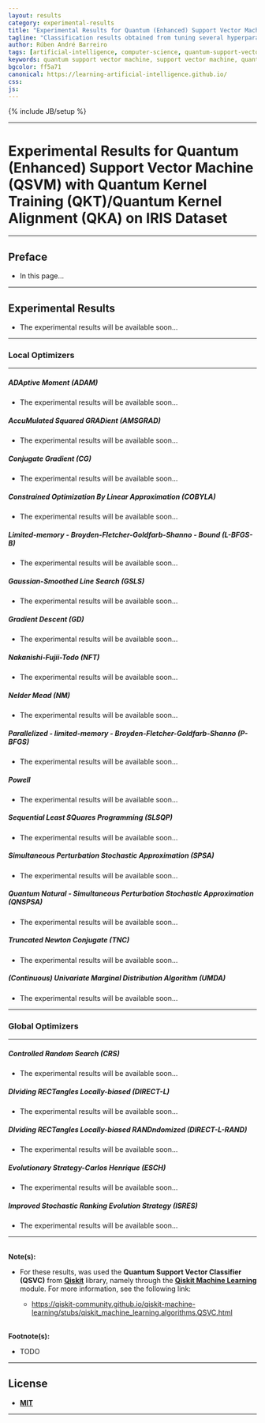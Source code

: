 ```yaml
---
layout: results
category: experimental-results
title: "Experimental Results for Quantum (Enhanced) Support Vector Machine (QSVM) with Quantum Kernel Training (QKT) on IRIS Dataset"
tagline: "Classification results obtained from tuning several hyperparameters of Quantum (Enhanced) Support Vector Machine (QSVM) with Quantum Kernel Training (QKT) on IRIS Dataset..."
author: Rúben André Barreiro
tags: [artificial-intelligence, computer-science, quantum-support-vector-machine, support-vector-machine, quantum-kernel-training, kernel-training,  quantum-kernel-alignment, kernel-alignment, quantum-machine-learning, machine-learning, supervised-learning, training, classification, iris-dataset, intermediate]
keywords: quantum support vector machine, support vector machine, quantum kernel training, kernel training,  quantum kernel alignment, kernel alignment, quantum machine learning, machine learning, training, supervised learning, training, classification, iris dataset, beginner, artificial intelligence, ai
bgcolor: ff5a71
canonical: https://learning-artificial-intelligence.github.io/
css:
js:
---
```

<script type="text/javascript" language="javascript" src="https://github.com/learning-artificial-intelligence/learning-artificial-intelligence.github.io/blob/main/_posts/experimental-results/tablefilter/tablefilter.js"></script>
<script>
  var filtersConfig = {
        base_path: "tablefilter/",
        col_1: "none",
        col_2: "select",
        col_3: "select",
        col_4: "select",
        col_5: "select",
        col_6: "select",
        alternate_rows: true,
        rows_counter: true,
        btn_reset: true,
        loader: true,
        status_bar: true,
        no_results_message: true,
        extensions:[{
            name: "sort"
        }]
    };
    
  var tableFilter = 
      new TableFilter("quantum-svm-iris-dataset-exp-results",
                      filtersConfig);

  tableFilter.init();
</script>
<script>
  function sortTable(n) {
    var table, rows, switching, i, x, y, shouldSwitch, dir, switchcount = 0;
    table = document.getElementById("quantum-svm-iris-dataset-exp-results");
    switching = true;
    // Set the sorting direction to ascending:
    dir = "asc";
    /* Make a loop that will continue until
    no switching has been done: */
    while (switching) {
      // Start by saying: no switching is done:
      switching = false;
      rows = table.rows;
      /* Loop through all table rows (except the
      first, which contains table headers): */
      for (i = 1; i < (rows.length - 1); i++) {
        // Start by saying there should be no switching:
        shouldSwitch = false;
        /* Get the two elements you want to compare,
        one from current row and one from the next: */
        x = rows[i].getElementsByTagName("TD")[n];
        y = rows[i + 1].getElementsByTagName("TD")[n];
        /* Check if the two rows should switch place,
        based on the direction, asc or desc: */
        if (dir == "asc") {
          if (x.innerHTML.toLowerCase() > y.innerHTML.toLowerCase()) {
            // If so, mark as a switch and break the loop:
            shouldSwitch = true;
            break;
          }
        } else if (dir == "desc") {
          if (x.innerHTML.toLowerCase() < y.innerHTML.toLowerCase()) {
            // If so, mark as a switch and break the loop:
            shouldSwitch = true;
            break;
          }
        }
      }
      if (shouldSwitch) {
        /* If a switch has been marked, make the switch
        and mark that a switch has been done: */
        rows[i].parentNode.insertBefore(rows[i + 1], rows[i]);
        switching = true;
        // Each time a switch is done, increase this count by 1:
        switchcount ++;
      } else {
        /* If no switching has been done AND the direction is "asc",
        set the direction to "desc" and run the while loop again. */
        if (switchcount == 0 && dir == "asc") {
          dir = "desc";
          switching = true;
        }
      }
    }
  }
</script>

{% include JB/setup %}

<hr>

<h1> Experimental Results for Quantum (Enhanced) Support Vector Machine (QSVM) with Quantum Kernel Training (QKT)/Quantum Kernel Alignment (QKA) on IRIS Dataset </h1>

<hr>

<h2> Preface </h2>

<ul>
  <li> In this page... </li>
</ul>

<hr>

<h2> Experimental Results </h2>

<ul>
  <li> The experimental results will be available soon... </li>
</ul>


<hr>


<h3> Local Optimizers </h3>


<hr>


<h5> ADAptive Moment (ADAM) </h5>

<ul>
  <li> The experimental results will be available soon... </li>
</ul>


<h5> AccuMulated Squared GRADient (AMSGRAD) </h5>

<ul>
  <li> The experimental results will be available soon... </li>
</ul>


<h5> Conjugate Gradient (CG) </h5>

<ul>
  <li> The experimental results will be available soon... </li>
</ul>


<h5> Constrained Optimization By Linear Approximation (COBYLA) </h5>

<ul>
  <li> The experimental results will be available soon... </li>
</ul>


<h5> Limited-memory - Broyden-Fletcher-Goldfarb-Shanno - Bound (L-BFGS-B) </h5>

<ul>
  <li> The experimental results will be available soon... </li>
</ul>


<h5> Gaussian-Smoothed Line Search (GSLS) </h5>

<ul>
  <li> The experimental results will be available soon... </li>
</ul>


<h5> Gradient Descent (GD) </h5>

<ul>
  <li> The experimental results will be available soon... </li>
</ul>


<h5> Nakanishi-Fujii-Todo (NFT) </h5>

<ul>
  <li> The experimental results will be available soon... </li>
</ul>


<h5> Nelder Mead (NM) </h5>

<ul>
  <li> The experimental results will be available soon... </li>
</ul>


<h5> Parallelized - limited-memory - Broyden-Fletcher-Goldfarb-Shanno (P-BFGS) </h5>

<ul>
  <li> The experimental results will be available soon... </li>
</ul>


<h5> Powell </h5>

<ul>
  <li> The experimental results will be available soon... </li>
</ul>


<h5> Sequential Least SQuares Programming (SLSQP) </h5>

<ul>
  <li> The experimental results will be available soon... </li>
</ul>


<h5> Simultaneous Perturbation Stochastic Approximation (SPSA) </h5>

<ul>
  <li> The experimental results will be available soon... </li>
</ul>


<h5> Quantum Natural - Simultaneous Perturbation Stochastic Approximation (QNSPSA) </h5>

<ul>
  <li> The experimental results will be available soon... </li>
</ul>


<h5> Truncated Newton Conjugate (TNC) </h5>

<ul>
  <li> The experimental results will be available soon... </li>
</ul>


<h5> (Continuous) Univariate Marginal Distribution Algorithm (UMDA) </h5>

<ul>
  <li> The experimental results will be available soon... </li>
</ul>


<hr>


<h3> Global Optimizers </h3>


<hr>


<h5> Controlled Random Search (CRS) </h5>

<ul>
  <li> The experimental results will be available soon... </li>
</ul>


<h5> DIviding RECTangles Locally-biased (DIRECT-L) </h5>

<ul>
  <li> The experimental results will be available soon... </li>
</ul>


<h5> DIviding RECTangles Locally-biased RANDndomized (DIRECT-L-RAND) </h5>

<ul>
  <li> The experimental results will be available soon... </li>
</ul>


<h5> Evolutionary Strategy-Carlos Henrique (ESCH) </h5>

<ul>
  <li> The experimental results will be available soon... </li>
</ul>


<h5> Improved Stochastic Ranking Evolution Strategy (ISRES) </h5>

<ul>
  <li> The experimental results will be available soon... </li>
</ul>


<hr>



<br />
<b> Note(s): </b>
<ul>
  <li> For these results, was used the <b>Quantum Support Vector Classifier (QSVC)</b> from <a href="https://www.ibm.com/quantum/qiskit"><b>Qiskit</b></a> library, namely through the <a href="https://qiskit-community.github.io/qiskit-machine-learning/index.html"><b>Qiskit Machine Learning</b></a> module. For more information, see the following link:</li>
  <ul>
    <li> <a href="https://qiskit-community.github.io/qiskit-machine-learning/stubs/qiskit_machine_learning.algorithms.QSVC.html">https://qiskit-community.github.io/qiskit-machine-learning/stubs/qiskit_machine_learning.algorithms.QSVC.html</a> </li>
  </ul>
</ul>
<br />
<b> Footnote(s): </b>
<ul>
  <li>TODO</li>
</ul>

<hr>

<h2> License </h2>

<ul>
  <li> <a href="http://www.opensource.org/licenses/MIT"><b> MIT </b></a> </li>
</ul>

<hr>
